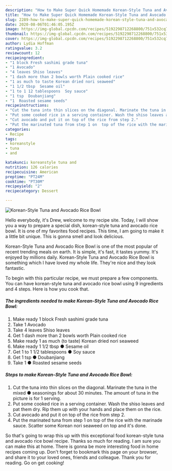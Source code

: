```yaml
---
description: "How to Make Super Quick Homemade Korean-Style Tuna and Avocado Rice Bowl"
title: "How to Make Super Quick Homemade Korean-Style Tuna and Avocado Rice Bowl"
slug: 2289-how-to-make-super-quick-homemade-korean-style-tuna-and-avocado-rice-bowl
date: 2020-08-06T01:46:05.195Z
image: https://img-global.cpcdn.com/recipes/5192298712268800/751x532cq70/korean-style-tuna-and-avocado-rice-bowl-recipe-main-photo.jpg
thumbnail: https://img-global.cpcdn.com/recipes/5192298712268800/751x532cq70/korean-style-tuna-and-avocado-rice-bowl-recipe-main-photo.jpg
cover: https://img-global.cpcdn.com/recipes/5192298712268800/751x532cq70/korean-style-tuna-and-avocado-rice-bowl-recipe-main-photo.jpg
author: Lydia Hoffman
ratingvalue: 3.2
reviewcount: 12
recipeingredient:
- "1 block Fresh sashimi grade tuna"
- "1 Avocado"
- "4 leaves Shiso leaves"
- "1 dash more than 2 bowls worth Plain cooked rice"
- "1 as much to taste Korean dried nori seaweed"
- "1 1/2 tbsp  Sesame oil"
- "1 to 1 12 tablespoons  Soy sauce"
- "1 tsp  Doubanjiang"
- "1  Roasted sesame seeds"
recipeinstructions:
- "Cut the tuna into thin slices on the diagonal. Marinate the tuna in the mixed ● seasonings for about 30 minutes. The amount of tuna in the picture is for 1 serving."
- "Put some cooked rice in a serving container. Wash the shiso leaves and pat them dry. Rip them up with your hands and place them on the rice."
- "Cut avocado and put it on top of the rice from step 2."
- "Put the marinated tuna from step 1 on  top of the rice with the marinade sauce. Scatter some Korean nori seaweed on top and it&#39;s done."
categories:
- Recipe
tags:
- koreanstyle
- tuna
- and

katakunci: koreanstyle tuna and 
nutrition: 126 calories
recipecuisine: American
preptime: "PT24M"
cooktime: "PT30M"
recipeyield: "2"
recipecategory: Dessert

---
```



![Korean-Style Tuna and Avocado Rice Bowl](https://img-global.cpcdn.com/recipes/5192298712268800/751x532cq70/korean-style-tuna-and-avocado-rice-bowl-recipe-main-photo.jpg)

Hello everybody, it's Drew, welcome to my recipe site. Today, I will show you a way to prepare a special dish, korean-style tuna and avocado rice bowl. It is one of my favorites food recipes. This time, I am going to make it a little bit unique. This is gonna smell and look delicious.

Korean-Style Tuna and Avocado Rice Bowl is one of the most popular of recent trending meals on earth. It is simple, it's fast, it tastes yummy. It's enjoyed by millions daily. Korean-Style Tuna and Avocado Rice Bowl is something which I have loved my whole life. They're nice and they look fantastic.




To begin with this particular recipe, we must prepare a few components. You can have korean-style tuna and avocado rice bowl using 9 ingredients and 4 steps. Here is how you cook that.

<!--inarticleads1-->

##### The ingredients needed to make Korean-Style Tuna and Avocado Rice Bowl:

1. Make ready 1 block Fresh sashimi grade tuna
1. Take 1 Avocado
1. Take 4 leaves Shiso leaves
1. Get 1 dash more than 2 bowls worth Plain cooked rice
1. Make ready 1 as much (to taste) Korean dried nori seaweed
1. Make ready 1 1/2 tbsp ● Sesame oil
1. Get 1 to 1 1/2 tablespoons ● Soy sauce
1. Get 1 tsp ● Doubanjiang
1. Take 1 ● Roasted sesame seeds




<!--inarticleads2-->

##### Steps to make Korean-Style Tuna and Avocado Rice Bowl:

1. Cut the tuna into thin slices on the diagonal. Marinate the tuna in the mixed ● seasonings for about 30 minutes. The amount of tuna in the picture is for 1 serving.
1. Put some cooked rice in a serving container. Wash the shiso leaves and pat them dry. Rip them up with your hands and place them on the rice.
1. Cut avocado and put it on top of the rice from step 2.
1. Put the marinated tuna from step 1 on  top of the rice with the marinade sauce. Scatter some Korean nori seaweed on top and it&#39;s done.




So that's going to wrap this up with this exceptional food korean-style tuna and avocado rice bowl recipe. Thanks so much for reading. I am sure you can make this at home. There is gonna be more interesting food in home recipes coming up. Don't forget to bookmark this page on your browser, and share it to your loved ones, friends and colleague. Thank you for reading. Go on get cooking!

